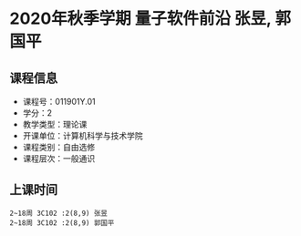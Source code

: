# 2020年秋季学期 量子软件前沿 张昱, 郭国平






## 课程信息

- 课程号：011901Y.01
- 学分：2
- 教学类型：理论课
- 开课单位：计算机科学与技术学院
- 课程类别：自由选修
- 课程层次：一般通识

## 上课时间

```
2~18周 3C102 :2(8,9) 张昱
2~18周 3C102 :2(8,9) 郭国平
```

